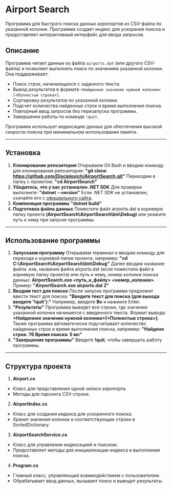 # Airport Search

Программа для быстрого поиска данных аэропортов из CSV-файла по указанной колонке. Программа создает индекс для ускорения поиска и предоставляет интерактивный интерфейс для ввода запросов.

## Описание

Программа читает данные из файла `airports.dat` (или другого CSV-файла) и позволяет выполнять поиск по значениям указанной колонки. Она поддерживает:
- Поиск строк, начинающихся с заданного текста.
- Вывод результатов в формате `<Найденное значение нужной колонки>[<Полностью строка>]`.
- Сортировку результатов по указанной колонке.
- Подсчет количества найденных строк и время выполнения поиска.
- Повторный ввод запросов без перезапуска программы.
- Завершение работы по команде `!quit`.

Программа использует индексацию данных для обеспечения высокой скорости поиска при минимальном использовании памяти.

---

## Установка

1. **Клонирование репозитория**
Открываем Git Bash и вводим команду для клонирования репозитория:
**"git clone https://github.com/Disciplovich/AirportSearch.git"**
Переходим в папку с проектом:
**"cd AirportSearch"**
2. **Убедитесь, что у вас установлен .NET SDK**
Для проверки выполните:
**"dotnet --version"**
Если .NET SDK не установлен, скачайте его с [официального сайта](https://dotnet.microsoft.com/ru-ru/download?spm=a2ty_o01.29997173.0.0.22d63feaDgQdpC).
3. **Компиляция программы**
**"dotnet build"**
4. **Подготовка файла данных**
Поместите файл airports.dat в корневую папку проекта **(AirportSearch\AirportSearch\bin\Debug)** или укажите путь к нему при запуске программы.

---

## Использование программы

1. **Запускаем программу**
Открываем терминал и вводим команду для перехода к корневой папке проекта, например:
**"cd C:\AirportSearch\AirportSearch\bin\Debug"**
Далее вводим название файла .exe, название файла airports.dat (если поместили файл в корневую папку проекта) или путь к нему, номер колонки поиска данных:
**AirportSearch.exe <путь_к_файлу> <номер_колонки>**.
Пример: **"AirportSearch.exe airports.dat 2"**
2. **Вводим тест для поиска**
После запуска программа предложит ввести текст для поиска: **"Введите текст для поиска (для выхода введите '!quit'):"**
Например, введите **Bo** и нажмите Enter.
3. **"Результаты"**
Программа выведет все строки, где значение указанной колонки начинается с введенного текста.
Формат вывода: **<Найденное значение нужной колонки>[<Полностью строка>]**.
Также программа автоматически подсчитывает количество найденных строк и время выполнения поиска, например:
**"Найдено строк: 76
Время поиска: 5 мс"**
4. **"Завершение программы"**
Введите **!quit**, чтобы завершить работу программы.

---

## Структура проекта
1. **Airport.cs**
- Класс для представления одной записи аэропорта.
- Методы для парсинга CSV-строки.
2. **AirportIndex.cs**
- Класс для создания индекса для ускоренного поиска.
- Хранит значения колонок и соответствующие строки в SortedDictionary.
3. **AirportSearchService.cs**
- Класс для управления индексацией и поиском.
- Предоставляет методы для инициализации индекса и выполнения поиска.
4. **Program.cs**
- Главный класс, управляющий взаимодействием с пользователем.
- Обрабатывает ввод данных, вызывает поиск и выводит результаты.

